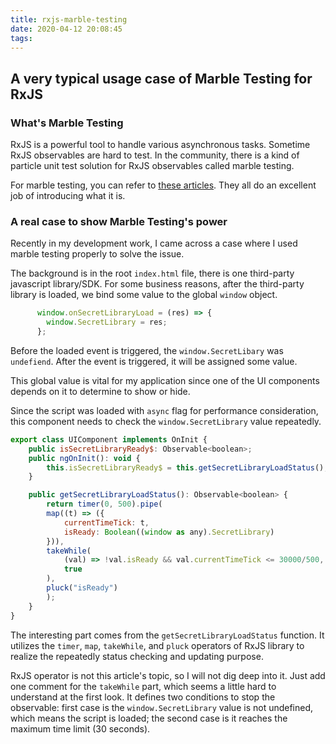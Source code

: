 ```yaml
---
title: rxjs-marble-testing
date: 2020-04-12 20:08:45
tags:
---
```


## A very typical usage case of Marble Testing for RxJS

### What's Marble Testing

RxJS is a powerful tool to handle various asynchronous tasks. Sometime RxJS observables are hard to test. In the community, there is a kind of particle unit test solution for RxJS observables called marble testing.

For marble testing, you can refer to [these articles](https://medium.com/@bencabanes/marble-testing-observable-introduction-1f5ad39231c). They all do an excellent job of introducing what it is. 


### A real case to show Marble Testing's power

Recently in my development work, I came across a case where I used marble testing properly to solve the issue. 

The background is in the root `index.html` file, there is one third-party javascript library/SDK. For some business reasons, after the third-party library is loaded, we bind some value to the global `window` object. 

``` javascript
      window.onSecretLibraryLoad = (res) => {
        window.SecretLibrary = res; 
      };
```

Before the loaded event is triggered, the `window.SecretLibary` was `undefiend`. After the event is triggered, it will be assigned some value. 

This global value is vital for my application since one of the UI components depends on it to determine to show or hide. 

Since the script was loaded with `async` flag for performance consideration, this component needs to check the `window.SecretLibrary` value repeatedly. 

``` javascript
export class UIComponent implements OnInit {
    public isSecretLibraryReady$: Observable<boolean>;
    public ngOnInit(): void {
        this.isSecretLibraryReady$ = this.getSecretLibraryLoadStatus();
    }

    public getSecretLibraryLoadStatus(): Observable<boolean> {
        return timer(0, 500).pipe(
        map((t) => ({
            currentTimeTick: t,
            isReady: Boolean((window as any).SecretLibrary)
        })),
        takeWhile(
            (val) => !val.isReady && val.currentTimeTick <= 30000/500,
            true
        ),
        pluck("isReady")
        );
    }
}
```

The interesting part comes from the `getSecretLibraryLoadStatus` function. It utilizes the `timer`, `map`, `takeWhile`, and `pluck` operators of RxJS library to realize the repeatedly status checking and updating purpose. 

RxJS operator is not this article's topic, so I will not dig deep into it. Just add one comment for the `takeWhile` part, which seems a little hard to understand at the first look. It defines two conditions to stop the observable: first case is the `window.SecretLibrary` value is not undefined, which means the script is loaded; the second case is it reaches the maximum time limit (30 seconds). 






